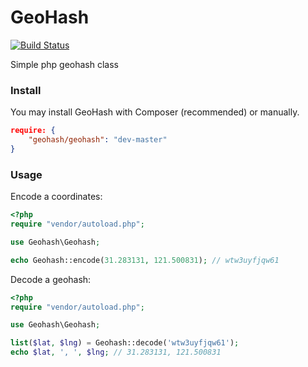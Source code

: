 # GeoHash
[![Build Status](https://travis-ci.org/Eleme/geohash.png?branch=master)](https://travis-ci.org/Eleme/geohash)

Simple php geohash class

### Install
You may install GeoHash with Composer (recommended) or manually.

```json
require: {
    "geohash/geohash": "dev-master"
}
```

### Usage
Encode a coordinates:

```php
<?php
require "vendor/autoload.php";

use Geohash\Geohash;

echo Geohash::encode(31.283131, 121.500831); // wtw3uyfjqw61
```

Decode a geohash:

```php
<?php
require "vendor/autoload.php";

use Geohash\Geohash;

list($lat, $lng) = Geohash::decode('wtw3uyfjqw61');
echo $lat, ', ', $lng; // 31.283131, 121.500831
```
